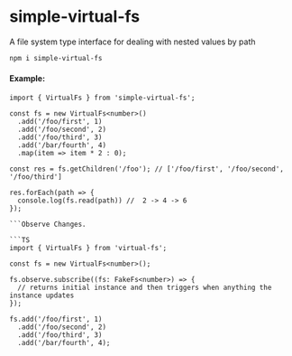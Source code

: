 # simple-virtual-fs

A file system type interface for dealing with nested values by path

```BASH
npm i simple-virtual-fs
```

#### Example:

````TS
import { VirtualFs } from 'simple-virtual-fs';

const fs = new VirtualFs<number>()
  .add('/foo/first', 1)
  .add('/foo/second', 2)
  .add('/foo/third', 3)
  .add('/bar/fourth', 4)
  .map(item => item * 2 : 0);

const res = fs.getChildren('/foo'); // ['/foo/first', '/foo/second', '/foo/third']

res.forEach(path => {
  console.log(fs.read(path)) //  2 -> 4 -> 6
});

```Observe Changes.

```TS
import { VirtualFs } from 'virtual-fs';

const fs = new VirtualFs<number>();

fs.observe.subscribe((fs: FakeFs<number>) => {
  // returns initial instance and then triggers when anything the instance updates
});

fs.add('/foo/first', 1)
  .add('/foo/second', 2)
  .add('/foo/third', 3)
  .add('/bar/fourth', 4);

````
